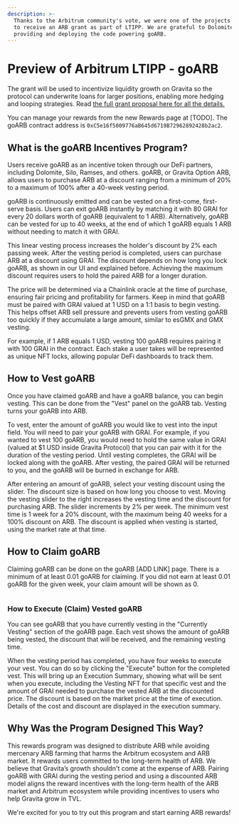 ```yaml
---
description: >-
  Thanks to the Arbitrum community's vote, we were one of the projects selected
  to receive an ARB grant as part of LTIPP. We are grateful to Dolomite for
  providing and deploying the code powering goARB.
---
```


# Preview of Arbitrum LTIPP - goARB

The grant will be used to incentivize liquidity growth on Gravita so the protocol can underwrite loans for larger positions, enabling more hedging and looping strategies. Read [the full grant proposal here for all the details.](https://forum.arbitrum.foundation/t/gravita-protocol-ltipp-application-final/21444)

You can manage your rewards from the new Rewards page at \[TODO]. The goARB contract address is `0xC5e16f5009776aB645d6719B72962892428b2ac2`.

## What is the goARB Incentives Program?

Users receive goARB as an incentive token through our DeFi partners, including Dolomite, Silo, Ramses, and others. goARB, or Gravita Option ARB, allows users to purchase ARB at a discount ranging from a minimum of 20% to a maximum of 100% after a 40-week vesting period.

goARB is continuously emitted and can be vested on a first-come, first-serve basis. Users can exit goARB instantly by matching it with 80 GRAI for every 20 dollars worth of goARB (equivalent to 1 ARB). Alternatively, goARB can be vested for up to 40 weeks, at the end of which 1 goARB equals 1 ARB without needing to match it with GRAI.

This linear vesting process increases the holder's discount by 2% each passing week. After the vesting period is completed, users can purchase ARB at a discount using GRAI. The discount depends on how long you lock goARB, as shown in our UI and explained before. Achieving the maximum discount requires users to hold the paired ARB for a longer duration.

The price will be determined via a Chainlink oracle at the time of purchase, ensuring fair pricing and profitability for farmers. Keep in mind that goARB must be paired with GRAI valued at 1 USD on a 1:1 basis to begin vesting. This helps offset ARB sell pressure and prevents users from vesting goARB too quickly if they accumulate a large amount, similar to esGMX and GMX vesting.

For example, if 1 ARB equals 1 USD, vesting 100 goARB requires pairing it with 100 GRAI in the contract. Each stake a user takes will be represented as unique NFT locks, allowing popular DeFi dashboards to track them.

## **How to Vest goARB**

Once you have claimed goARB and have a goARB balance, you can begin vesting. This can be done from the "Vest" panel on the goARB tab. Vesting turns your goARB into ARB.

To vest, enter the amount of goARB you would like to vest into the input field. You will need to pair your goARB with GRAI. For example, if you wanted to vest 100 goARB, you would need to hold the same value in GRAI (valued at $1 USD inside Gravita Protocol) that you can pair with it for the duration of the vesting period. Until vesting completes, the GRAI will be locked along with the goARB. After vesting, the paired GRAI will be returned to you, and the goARB will be burned in exchange for ARB.

After entering an amount of goARB, select your vesting discount using the slider. The discount size is based on how long you choose to vest. Moving the vesting slider to the right increases the vesting time and the discount for purchasing ARB. The slider increments by 2% per week. The minimum vest time is 1 week for a 20% discount, with the maximum being 40 weeks for a 100% discount on ARB. The discount is applied when vesting is started, using the market rate at that time.

## **How to Claim goARB**

Claiming goARB can be done on the goARB \[ADD LINK] page. There is a minimum of at least 0.01 goARB for claiming. If you did not earn at least 0.01 goARB for the given week, your claim amount will be shown as 0.

<figure><img src="https://lh7-us.googleusercontent.com/docsz/AD_4nXd6TUGvL-BAyirv8CcnQIjxHpukUWVBHXTDAJ5kn3HYJa0sq0VbY8U4QlzfgGydKMbYsf9A_IhCBEXLsi2Fo2vGBeKcTx185O1z_AP59SnPt73sRpdhFzf2Rh6flPW9d6bL_fDHB71Fw1vVX3eSeV__7tI?key=Ix1qwLj8iqn6_Q3wepQ5UQ" alt=""><figcaption></figcaption></figure>

### **How to Execute (Claim) Vested goARB**

You can see goARB that you have currently vesting in the "Currently Vesting" section of the goARB page. Each vest shows the amount of goARB being vested, the discount that will be received, and the remaining vesting time.

When the vesting period has completed, you have four weeks to execute your vest. You can do so by clicking the "Execute" button for the completed vest. This will bring up an Execution Summary, showing what will be sent when you execute, including the Vesting NFT for that specific vest and the amount of GRAI needed to purchase the vested ARB at the discounted price. The discount is based on the market price at the time of execution. Details of the cost and discount are displayed in the execution summary.

## **Why Was the Program Designed This Way?**

This rewards program was designed to distribute ARB while avoiding mercenary ARB farming that harms the Arbitrum ecosystem and ARB market. It rewards users committed to the long-term health of ARB. We believe that Gravita’s growth shouldn't come at the expense of ARB. Pairing goARB with GRAI during the vesting period and using a discounted ARB model aligns the reward incentives with the long-term health of the ARB market and Arbitrum ecosystem while providing incentives to users who help Gravita grow in TVL.

We're excited for you to try out this program and start earning ARB rewards!
